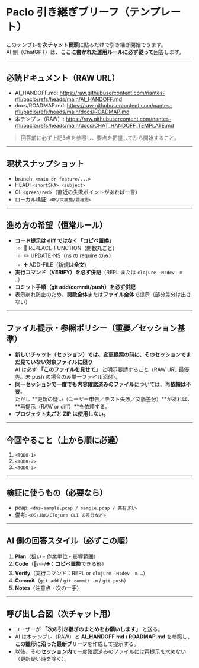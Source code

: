 # Paclo 引き継ぎブリーフ（テンプレート）

このテンプレを**次チャット冒頭**に貼るだけで引き継ぎ開始できます。  
AI 側（ChatGPT）は、**ここに書かれた運用ルールに必ず従って**回答します。

---

## 必読ドキュメント（RAW URL）
- AI_HANDOFF.md: https://raw.githubusercontent.com/nantes-rfli/paclo/refs/heads/main/AI_HANDOFF.md
- docs/ROADMAP.md: https://raw.githubusercontent.com/nantes-rfli/paclo/refs/heads/main/docs/ROADMAP.md
- 本テンプレ（RAW）: https://raw.githubusercontent.com/nantes-rfli/paclo/refs/heads/main/docs/CHAT_HANDOFF_TEMPLATE.md

> 回答前に必ず上記3点を参照し、要点を把握してから開始すること。

---

## 現状スナップショット
- branch: `<main or feature/...>`
- HEAD: `<shortSHA> <subject>`
- CI: `<green/red>`（直近の失敗ポイントがあれば一言）
- ローカル検証: `<OK/未実施/要確認>`

---

## 進め方の希望（恒常ルール）
- **コード提示は diff ではなく「コピペ置換」**
  - 🔁 REPLACE-FUNCTION（関数丸ごと）
  - ✏️ UPDATE-NS（ns の require のみ）
  - ➕ ADD-FILE（新規は**全文**）
- **実行コマンド（VERIFY）を必ず併記**（REPL または `clojure -M:dev -m …`）
- **コミット手順（git add/commit/push）を必ず併記**
- 表示崩れ防止のため、**関数全体**または**ファイル全体**で提示（部分差分は出さない）

---

## ファイル提示・参照ポリシー（重要／セッション基準）
- **新しいチャット（セッション）では、変更提案の前に、そのセッションでまだ見ていない対象ファイルに限り**  
  AI は必ず **「このファイルを見せて」** と明示要請すること（RAW URL 最優先。未 push の場合のみ単一ファイル添付）。
- **同一セッションで一度でも内容確認済みのファイル**については、**再依頼は不要**。  
  ただし **更新の疑い（ユーザー申告／テスト失敗／文脈差分）**があれば、**再提示（RAW or diff）**を依頼する。
- **プロジェクト丸ごと ZIP は使用しない。**

---

## 今回やること（上から順に必達）
1. `<TODO-1>`
2. `<TODO-2>`
3. `<TODO-3>`

---

## 検証に使うもの（必要なら）
- pcap: `<dns-sample.pcap / sample.pcap / 共有URL>`
- 備考: `<OS/JDK/Clojure CLI の差分など>`

---

## AI 側の回答スタイル（必ずこの順）
1) **Plan**（狙い・作業単位・影響範囲）  
2) **Code**（🔁/✏️/➕：**コピペ置換**できる形）  
3) **Verify**（実行コマンド：REPL or `clojure -M:dev -m …`）  
4) **Commit**（`git add` / `git commit -m` / `git push`）  
5) **Notes**（注意点・次の一手）

---

## 呼び出し合図（次チャット用）
- ユーザーが **「次の引き継ぎのまとめをお願いします」** と送る。  
- AI は本テンプレ（RAW）と **AI_HANDOFF.md / ROADMAP.md** を参照し、  
  **この雛形に沿った最新ブリーフ**を作成して提示する。  
- 以後、その**セッション内**で一度確認済みのファイルには再提示を求めない（更新疑い時を除く）。
